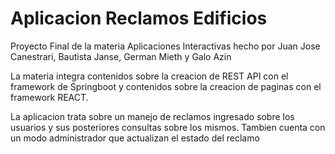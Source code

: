 # Aplicacion Reclamos Edificios
Proyecto Final de la materia Aplicaciones Interactivas hecho por Juan Jose Canestrari, Bautista Janse, German Mieth y Galo Azin 

La materia integra contenidos sobre la creacion de REST API con el framework de Springboot y contenidos sobre la creacion de paginas con el framework REACT.

La aplicacion trata sobre un manejo de reclamos ingresado sobre los usuarios y sus posteriores consultas sobre los mismos. Tambien cuenta con un modo administrador que actualizan el estado del reclamo

